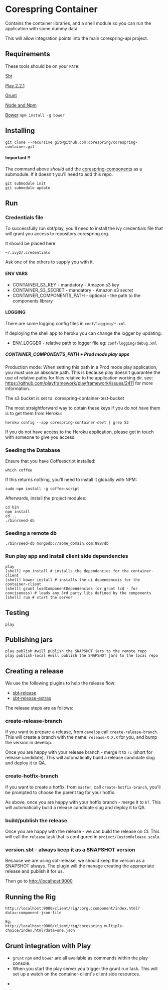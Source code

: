 # Corespring Container


Contains the container libraries, and a shell module so you can run the application with some dummy data.

This will allow integration points into the main corespring-api project.

## Requirements

These tools should be on your `PATH`:

[Sbt](http://www.scala-sbt.org/0.13.5/docs/Getting-Started/Setup.html)

[Play 2.2.1](http://www.playframework.com/)

[Grunt](http://gruntjs.com/)

[Node and Npm](http://nodejs.org/)

[Bower](http://bower.io/) `npm install -g bower`


## Installing

    git clone --recursive git@github.com:corespring/corespring-container.git

#### Important !!

The command above *should* add the [corespring-components](http://github.com/corespring/corespring-components) as a
submodule. If it doesn't you'll need to add this repo.

    git submodule init
    git submodule update

## Run

### Credentials file

To successfully run sbt/play, you'll need to install the ivy credentials file that will grant you access to repository.corespring.org.

It should be placed here:

    ~/.ivy2/.credentials

Ask one of the others to supply you with it.


#### ENV VARS

*  CONTAINER_S3_KEY - mandatory - Amazon s3 key
*  CONTAINER_S3_SECRET - mandatory - Amazon s3 secret
*  CONTAINER_COMPONENTS_PATH - optional - the path to the components library

#### LOGGING

There are some logging config files in `conf/logging/*.xml`.

If deploying the shell app to heroku you can change the logger by updating:

* ENV_LOGGER - relative path to logger file eg: `conf/logging/debug.xml`

##### CONTAINER_COMPONENTS_PATH + Prod mode play apps

Production mode: When setting this path in a Prod mode play application, you must use
an absolute path. This is because play doesn't guarantee the use of relative paths for
files relative to the application working dir. see: https://github.com/playframework/playframework/issues/2411 for more information.

The s3 bucket is set to: corespring-container-test-bucket

The most straightforward way to obtain these keys if you do not have them is to get them from Heroku:

    heroku config --app corespring-container-devt | grep S3

If you do not have access to the Heroku application, please get in touch with someone to give you access.

### Seeding the Database

Ensure that you have Coffeescript installed:

    which coffee

If this returns nothing, you'll need to install it globally with NPM:

    sudo npm install -g coffee-script


Afterwards, install the project modules:

    cd bin
    npm install
    cd ..
    ./bin/seed-db

### Seeding a remote db

    ./bin/seed-db mongodb://some_domain.com:888/db

### Run play app and install client side dependencies

    play
    [shell] npm install # installs the dependencies for the container-client
    [shell] bower install # installs the ui dependenceis for the container-client
    [shell] grunt loadComponentDependencies (or grunt lcd - for conciseness) # loads any 3rd party libs defined by the components
    [shell] run # start the server

## Testing

    play


## Publishing jars

    play publish #will publish the SNAPSHOT jars to the remote repo
    play publish-local #will publish the SNAPSHOT jars to the local repo

## Creating a release

We use the following plugins to help the release flow:

* [sbt-release](https://github.com/sbt/sbt-release)
* [sbt-release-extras](https://github.com/corespring/sbt-release-extras)

The release steps are as follows:

### create-release-branch
If you want to prepare a release, from `develop` call `create-release-branch`. This will create a branch with the name: `release-X.X.X` for you,
and bump the version in develop.

Once you are happy with your release branch - merge it to `rc` (short for release candidate). This will automatically build a release candidate slug and deploy it to QA.

### create-hotfix-branch
If you want to create a hotfix, from `master`, call `create-hotfix-branch`, you'll be prompted to choose the parent tag for your hotfix.

As above, once you are happy with your hotfix branch - merge it to `hf`.  This will automatically build a release candidate slug and deploy it to QA.

### build/publish the release
Once you are happy with the release - we can build the release on CI. This will call the `release` task that is configured in `project/CustomRelease.scala`.

### version.sbt - always keep it as a SNAPSHOT version

Because we are using sbt-release, we should keep the version as a SNAPSHOT always. The plugin will the manage creating the appropriate release and publish it for us.


Then go to [http://localhost:9000](http://localhost:9000)

## Running the Rig

    http://localhost:9000/client/rig/:org.:component/index.html?data=:component-json-file

    Eg:
    http://localhost:9000/client/rig/corespring.multiple-choice/index.html?data=one.json



## Grunt integration with Play

* `grunt` `npm` and `bower` are all available as commands within the play console.
* When you start the play server you trigger the grunt run task. This will set up a watch on the container-client's
client side resources.
-



